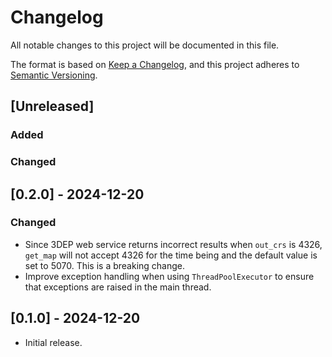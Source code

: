 # Changelog

All notable changes to this project will be documented in this file.

The format is based on [Keep a Changelog](https://keepachangelog.com/en/1.1.0/),
and this project adheres to [Semantic Versioning](https://semver.org/spec/v2.0.0.html).

## [Unreleased]

### Added

### Changed

## [0.2.0] - 2024-12-20

### Changed

- Since 3DEP web service returns incorrect results when `out_crs` is 4326,
    `get_map` will not accept 4326 for the time being and the default value
    is set to 5070. This is a breaking change.
- Improve exception handling when using `ThreadPoolExecutor` to ensure that
    exceptions are raised in the main thread.

## [0.1.0] - 2024-12-20

- Initial release.
